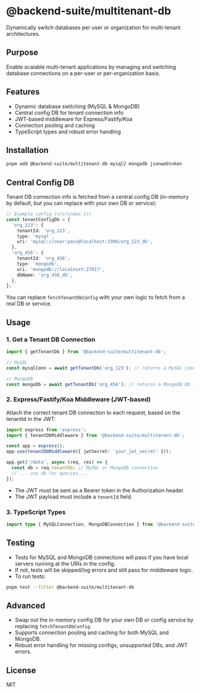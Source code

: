 # @backend-suite/multitenant-db

Dynamically switch databases per user or organization for multi-tenant architectures.

## Purpose
Enable scalable multi-tenant applications by managing and switching database connections on a per-user or per-organization basis.

## Features
- Dynamic database switching (MySQL & MongoDB)
- Central config DB for tenant connection info
- JWT-based middleware for Express/Fastify/Koa
- Connection pooling and caching
- TypeScript types and robust error handling

## Installation
```sh
pnpm add @backend-suite/multitenant-db mysql2 mongodb jsonwebtoken
```

## Central Config DB
Tenant DB connection info is fetched from a central config DB (in-memory by default, but you can replace with your own DB or service):

```ts
// Example config (src/index.ts)
const tenantConfigDb = {
  'org_123': {
    tenantId: 'org_123',
    type: 'mysql',
    uri: 'mysql://user:pass@localhost:3306/org_123_db',
  },
  'org_456': {
    tenantId: 'org_456',
    type: 'mongodb',
    uri: 'mongodb://localhost:27017',
    dbName: 'org_456_db',
  },
};
```

You can replace `fetchTenantDbConfig` with your own logic to fetch from a real DB or service.

## Usage

### 1. Get a Tenant DB Connection
```ts
import { getTenantDb } from '@backend-suite/multitenant-db';

// MySQL
const mysqlConn = await getTenantDb('org_123'); // returns a MySQL connection (mysql2)

// MongoDB
const mongoDb = await getTenantDb('org_456'); // returns a MongoDB Db instance
```

### 2. Express/Fastify/Koa Middleware (JWT-based)
Attach the correct tenant DB connection to each request, based on the tenantId in the JWT:

```ts
import express from 'express';
import { tenantDbMiddleware } from '@backend-suite/multitenant-db';

const app = express();
app.use(tenantDbMiddleware({ jwtSecret: 'your_jwt_secret' }));

app.get('/data', async (req, res) => {
  const db = req.tenantDb; // MySQL or MongoDB connection
  // ... use db for queries ...
});
```
- The JWT must be sent as a Bearer token in the Authorization header.
- The JWT payload must include a `tenantId` field.

### 3. TypeScript Types
```ts
import type { MySQLConnection, MongoDBConnection } from '@backend-suite/multitenant-db';
```

## Testing
- Tests for MySQL and MongoDB connections will pass if you have local servers running at the URIs in the config.
- If not, tests will be skipped/log errors and still pass for middleware logic.
- To run tests:
```sh
pnpm test --filter @backend-suite/multitenant-db
```

## Advanced
- Swap out the in-memory config DB for your own DB or config service by replacing `fetchTenantDbConfig`.
- Supports connection pooling and caching for both MySQL and MongoDB.
- Robust error handling for missing configs, unsupported DBs, and JWT errors.

## License
MIT 
